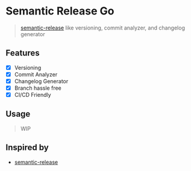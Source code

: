 # Semantic Release Go
> [semantic-release](https://semantic-release.gitbook.io/) like versioning, commit analyzer, and changelog generator

## Features
- [x] Versioning
- [x] Commit Analyzer
- [x] Changelog Generator
- [x] Branch hassle free
- [x] CI/CD Friendly

## Usage
> WIP


## Inspired by
- [semantic-release](https://semantic-release.gitbook.io/)